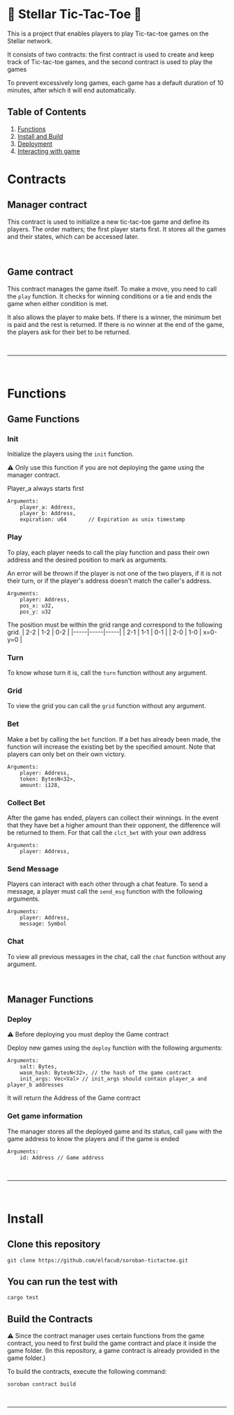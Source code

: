 # 🚀 Stellar Tic-Tac-Toe 🚀
This is a project that enables players to play Tic-tac-toe games on the Stellar network.

It consists of two contracts: the first contract is used to create and keep track of Tic-tac-toe games, and the second contract is used to play the games

To prevent excessively long games, each game has a default duration of 10 minutes, after which it will end automatically.

## Table of Contents
<ol>
<li><a href="#functions">Functions</a></li>
<li><a href="#install">Install and Build</a></li>
<li><a href="#deployment-to-futurenet">Deployment</a></li>
<li><a href="#playing-the-game">Interacting with game</a></li>
</ol>


# Contracts

## Manager contract
This contract is used to initialize a new tic-tac-toe game and define its players. The order matters; the first player starts first.
It stores all the games and their states, which can be accessed later.

<br />

## Game contract
This contract manages the game itself. To make a move, you need to call the `play` function.
It checks for winning conditions or a tie and ends the game when either condition is met.

It also allows the player to make bets. If there is a winner, the minimum bet is paid and the rest is returned.
If there is no winner at the end of the game, the players ask for their bet to be returned.

<br />

---

<br />

# Functions

## Game Functions
### Init
Initialize the players using the `init` function.

⚠️ Only use this function if you are not deploying the game using the manager contract.

Player_a always starts first
```
Arguments:
    player_a: Address,
    player_b: Address,
    expiration: u64       // Expiration as unix timestamp
```

### Play
To play, each player needs to call the play function and pass their own address and the desired position to mark as arguments.

An error will be thrown if the player is not one of the two players, if it is not their turn, or if the player's address doesn't match the caller's address.

```
Arguments:
    player: Address, 
    pos_x: u32,
    pos_y: u32
```

The position must be within the grid range and correspond to the following grid.
| 2-2 | 1-2 | 0-2 |
|-----|-----|-----|
| 2-1 | 1-1 | 0-1 |
| 2-0 | 1-0 | x=0-y=0 |

### Turn
To know whose turn it is, call the `turn` function without any argument.


### Grid
To view the grid you can call the `grid` function without any argument.

### Bet
Make a bet by calling the `bet` function. If a bet has already been made, the function will increase the existing bet by the specified amount. Note that players can only bet on their own victory.
```
Arguments:
    player: Address, 
    token: BytesN<32>,
    amount: i128,
```

### Collect Bet
After the game has ended, players can collect their winnings. In the event that they have bet a higher amount than their opponent, the difference will be returned to them.
For that call the `clct_bet` with your own address  
```
Arguments:
    player: Address, 
```

### Send Message
Players can interact with each other through a chat feature. To send a message, a player must call the `send_msg` function with the following arguments.
```
Arguments:
    player: Address, 
    message: Symbol
```

### Chat
To view all previous messages in the chat, call the `chat` function without any argument.

<br/>

## Manager Functions
### Deploy
⚠️ Before deploying you must deploy the Game contract


Deploy new games using the `deploy` function with the following arguments:
```
Arguments:
    salt: Bytes,
    wasm_hash: BytesN<32>, // the hash of the game contract 
    init_args: Vec<Val> // init_args should contain player_a and player_b addresses
```
It will return the Address of the Game contract

### Get game information
The manager stores all the deployed game and its status,
call `game` with the game address to know the players and if the game is ended
```
Arguments:
    id: Address // Game address
```

<br/>

---

<br />

# Install
## Clone this repository
```
git clone https://github.com/elfacu0/soroban-tictactoe.git
```

## You can run the test with
```
cargo test
```

## Build the Contracts
⚠️ Since the contract manager uses certain functions from the game contract, you need to first build the game contract and place it inside the game folder. (In this repository, a game contract is already provided in the game folder.)

To build the contracts, execute the following command:
```
soroban contract build
```

<br/>

---

<br />
